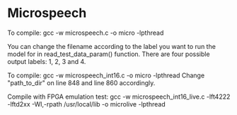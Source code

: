 # Microspeech

To compile:
gcc -w microspeech.c -o micro -lpthread

You can change the filename according to the label you want to run the model for in read_test_data_param() function. 
There are four possible output labels: 1, 2, 3 and 4. 


To compile:
gcc -w microspeech_int16.c -o micro -lpthread 
Change "path_to_dir" on line 848 and line 860 accordingly.


Compile with FPGA emulation test:
gcc -w microspeech_int16_live.c -lft4222 -lftd2xx -Wl,-rpath /usr/local/lib -o microlive -lpthread  

